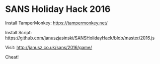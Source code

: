 # SANS Holiday Hack 2016

Install TamperMonkey: https://tampermonkey.net/

Install Script: https://github.com/januszjasinski/SANSHolidayHack/blob/master/2016.js

Visit: http://janusz.co.uk/sans/2016/game/

Cheat!
